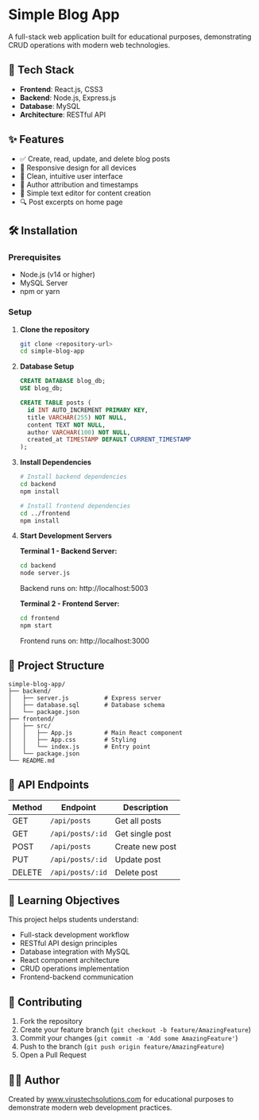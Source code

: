 # Simple Blog App

A full-stack web application built for educational purposes, demonstrating CRUD operations with modern web technologies.

## 🚀 Tech Stack

- **Frontend**: React.js, CSS3
- **Backend**: Node.js, Express.js
- **Database**: MySQL
- **Architecture**: RESTful API

## ✨ Features

- ✅ Create, read, update, and delete blog posts
- 📱 Responsive design for all devices
- 🎨 Clean, intuitive user interface
- 👤 Author attribution and timestamps
- 📝 Simple text editor for content creation
- 🔍 Post excerpts on home page

## 🛠️ Installation

### Prerequisites
- Node.js (v14 or higher)
- MySQL Server
- npm or yarn

### Setup

1. **Clone the repository**
   ```bash
   git clone <repository-url>
   cd simple-blog-app
   ```

2. **Database Setup**
   ```sql
   CREATE DATABASE blog_db;
   USE blog_db;
   
   CREATE TABLE posts (
     id INT AUTO_INCREMENT PRIMARY KEY,
     title VARCHAR(255) NOT NULL,
     content TEXT NOT NULL,
     author VARCHAR(100) NOT NULL,
     created_at TIMESTAMP DEFAULT CURRENT_TIMESTAMP
   );
   ```

3. **Install Dependencies**
   ```bash
   # Install backend dependencies
   cd backend
   npm install
   
   # Install frontend dependencies
   cd ../frontend
   npm install
   ```

4. **Start Development Servers**
   
   **Terminal 1 - Backend Server:**
   ```bash
   cd backend
   node server.js
   ```
   Backend runs on: http://localhost:5003
   
   **Terminal 2 - Frontend Server:**
   ```bash
   cd frontend
   npm start
   ```
   Frontend runs on: http://localhost:3000

## 📁 Project Structure

```
simple-blog-app/
├── backend/
│   ├── server.js          # Express server
│   ├── database.sql       # Database schema
│   └── package.json
├── frontend/
│   ├── src/
│   │   ├── App.js         # Main React component
│   │   ├── App.css        # Styling
│   │   └── index.js       # Entry point
│   └── package.json
└── README.md
```

## 🔌 API Endpoints

| Method | Endpoint | Description |
|--------|----------|-------------|
| GET | `/api/posts` | Get all posts |
| GET | `/api/posts/:id` | Get single post |
| POST | `/api/posts` | Create new post |
| PUT | `/api/posts/:id` | Update post |
| DELETE | `/api/posts/:id` | Delete post |

## 🎯 Learning Objectives

This project helps students understand:
- Full-stack development workflow
- RESTful API design principles
- Database integration with MySQL
- React component architecture
- CRUD operations implementation
- Frontend-backend communication

## 🤝 Contributing

1. Fork the repository
2. Create your feature branch (`git checkout -b feature/AmazingFeature`)
3. Commit your changes (`git commit -m 'Add some AmazingFeature'`)
4. Push to the branch (`git push origin feature/AmazingFeature`)
5. Open a Pull Request


## 👨‍💻 Author

Created by www.virustechsolutions.com for educational purposes to demonstrate modern web development practices.
